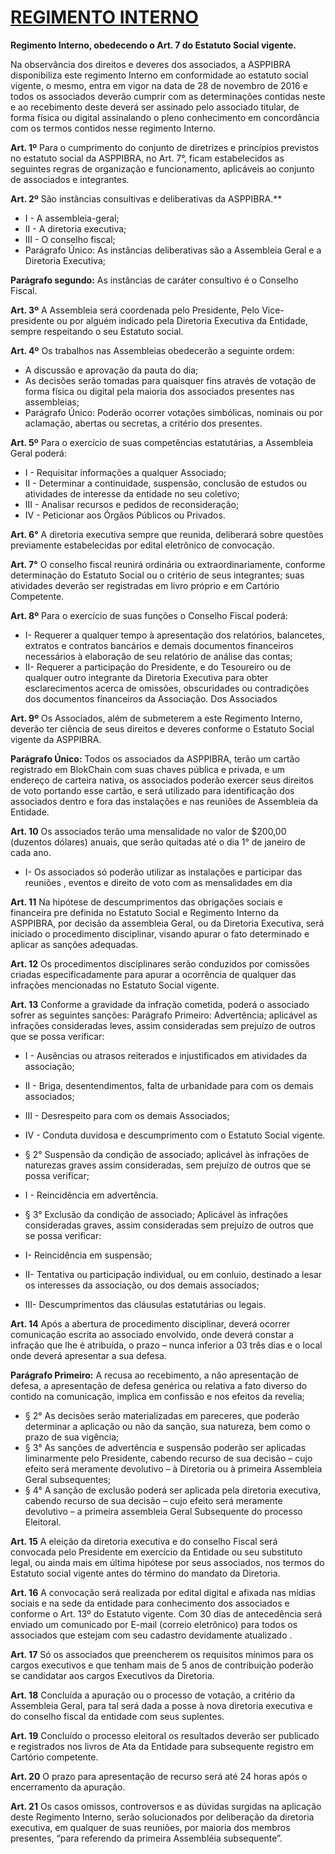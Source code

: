 # [REGIMENTO INTERNO](https://www.asppibra.com.br/)

**Regimento Interno, obedecendo o Art. 7 do Estatuto Social vigente.**

Na observância dos direitos e deveres dos associados, a ASPPIBRA disponibiliza este regimento Interno em conformidade ao estatuto social vigente, o mesmo, entra em vigor na data de 28 de novembro de 2016 e todos os associados deverão cumprir com as determinações contidas neste e ao recebimento deste deverá ser assinado pelo associado titular, de forma física ou digital assinalando o pleno conhecimento em concordância com os termos contidos nesse regimento Interno.

**Art. 1º** 
Para o cumprimento do conjunto de diretrizes e princípios previstos no estatuto social da ASPPIBRA, no Art. 7°, ficam estabelecidos as seguintes regras de organização e funcionamento, aplicáveis ao conjunto de associados e integrantes.

**Art. 2º** 
São instâncias consultivas e deliberativas da ASPPIBRA.**

- I - A assembleia-geral;
- II - A diretoria executiva;
- III - O conselho fiscal;
- Parágrafo Único: As instâncias deliberativas são a Assembleia Geral e a Diretoria Executiva;

**Parágrafo segundo:** 
As instâncias de caráter consultivo é o Conselho Fiscal.

**Art. 3º** 
A Assembleia será coordenada pelo Presidente, Pelo Vice-presidente ou por alguém indicado pela Diretoria Executiva da Entidade, sempre respeitando o seu Estatuto social.

**Art. 4º** 
Os trabalhos nas Assembleias obedecerão a seguinte ordem:

- A discussão e aprovação da pauta do dia;
- As decisões serão tomadas para quaisquer fins através de votação de forma física ou digital pela maioria dos associados presentes nas assembleias;
- Parágrafo Único: Poderão ocorrer votações simbólicas, nominais ou por aclamação, abertas ou secretas, a critério dos presentes.

**Art. 5º** 
Para o exercício de suas competências estatutárias, a Assembleia Geral poderá:

- I - Requisitar informações a qualquer Associado;
- II - Determinar a continuidade, suspensão, conclusão de estudos ou atividades de interesse da entidade no seu coletivo;
- III - Analisar recursos e pedidos de reconsideração;
- IV - Peticionar aos Órgãos Públicos ou Privados.

**Art. 6°** 
A diretoria executiva sempre que reunida, deliberará sobre questões previamente estabelecidas por edital eletrônico de convocação.

**Art. 7°** 
O conselho fiscal reunirá ordinária ou extraordinariamente, conforme determinação do Estatuto Social ou o critério de seus integrantes; suas atividades deverão ser registradas em livro próprio e em Cartório Competente.


**Art. 8º** 
Para o exercício de suas funções o Conselho Fiscal poderá:

- I- Requerer a qualquer tempo à apresentação dos relatórios, balancetes, extratos e contratos bancários e demais documentos financeiros necessários à elaboração de seu relatório de análise das contas;
- II- Requerer a participação do Presidente, e do Tesoureiro ou de qualquer outro integrante da Diretoria Executiva para obter esclarecimentos acerca de omissões, obscuridades ou contradições dos documentos financeiros da Associação.
Dos Associados 

**Art. 9º** 
Os Associados, além de submeterem a este Regimento Interno, deverão ter ciência de seus direitos e deveres conforme o Estatuto Social vigente da ASPPIBRA.

**Parágrafo Único:** 
Todos os associados da ASPPIBRA, terão um cartão registrado em BlokChain com suas chaves pública e privada, e um endereço de carteira nativa, os associados poderão exercer seus direitos de voto portando esse cartão, e será utilizado para identificação dos associados dentro e fora das instalações e nas reuniões de Assembleia da Entidade.

**Art. 10** 
Os associados terão uma mensalidade no valor de $200,00 (duzentos dólares) anuais, que serão quitadas até o dia 1° de janeiro de cada ano.

- I- Os associados só poderão utilizar as instalações e participar das reuniões , eventos e direito de voto com as mensalidades em dia

**Art. 11** 
Na hipótese de descumprimentos das obrigações sociais e financeira pre definida no Estatuto Social e Regimento Interno da ASPPIBRA, por decisão da assembleia Geral, ou da Diretoria Executiva, será iniciado o procedimento disciplinar, visando apurar o fato determinado e aplicar as sanções adequadas.

**Art. 12** 
Os procedimentos disciplinares serão conduzidos por comissões criadas especificadamente para apurar a ocorrência de qualquer das infrações mencionadas no Estatuto Social vigente.

**Art. 13** 
Conforme a gravidade da infração cometida, poderá o associado sofrer as seguintes sanções:
Parágrafo Primeiro: Advertência; aplicável as infrações consideradas leves, assim consideradas sem prejuízo de outros que se possa verificar:

- I - Ausências ou atrasos reiterados e injustificados em atividades da associação;
- II - Briga, desentendimentos, falta de urbanidade para com os demais associados;
- III - Desrespeito para com os demais Associados;
- IV - Conduta duvidosa e descumprimento com o Estatuto Social vigente.
- § 2° Suspensão da condição de associado; aplicável às infrações de naturezas graves assim consideradas, sem prejuízo de outros que se possa verificar;
- I - Reincidência em advertência.
- § 3° Exclusão da condição de associado; Aplicável às infrações consideradas graves, assim consideradas sem prejuízo de outros que se possa verificar:


- I- Reincidência em suspensão;
- II- Tentativa ou participação individual, ou em conluio, destinado a lesar os interesses da associação, ou dos demais associados;
- III- Descumprimentos das cláusulas estatutárias ou legais.

**Art. 14** 
Após a abertura de procedimento disciplinar, deverá ocorrer comunicação escrita ao associado envolvido, onde deverá constar a infração que lhe é atribuída, o prazo – nunca inferior a 03 três dias e o local onde deverá apresentar a sua defesa.

**Parágrafo Primeiro:** 
A recusa ao recebimento, a não apresentação de defesa, a apresentação de defesa genérica ou relativa a fato diverso do contido na comunicação, implica em confissão e nos efeitos da revelia;
- § 2° As decisões serão materializadas em pareceres, que poderão determinar a aplicação ou não da sanção, sua natureza, bem como o prazo de sua vigência;
- § 3° As sanções de advertência e suspensão poderão ser aplicadas liminarmente pelo Presidente, cabendo recurso de sua decisão – cujo efeito será meramente devolutivo – à Diretoria ou à primeira Assembleia Geral subsequentes;
- § 4° A sanção de exclusão poderá ser aplicada pela diretoria executiva, cabendo recurso de sua decisão – cujo efeito será meramente devolutivo – a primeira assembleia Geral Subsequente do processo Eleitoral.

**Art. 15** 
A eleição da diretoria executiva e do conselho Fiscal será convocada pelo Presidente em exercício da Entidade ou seu substituto legal, ou ainda mais em última hipótese por seus associados, nos termos do Estatuto social vigente antes do término do mandato da Diretoria.

**Art. 16** 
A convocação será realizada por edital digital e afixada nas mídias sociais e na sede da entidade para conhecimento dos associados e conforme o Art. 13º do Estatuto vigente. Com 30 dias de antecedência será enviado um comunicado por E-mail (correio eletrônico) para todos os associados que estejam com seu cadastro devidamente atualizado .

**Art. 17** 
Só os associados que preencherem os requisitos mínimos para os cargos executivos e que tenham mais de 5 anos de contribuição poderão se candidatar aos cargos Executivos da Diretoria.

**Art. 18** 
Concluída a apuração ou o processo de votação, a critério da Assembleia Geral, para tal será dada a posse à nova diretoria executiva e do conselho fiscal da entidade com seus suplentes.

**Art. 19** 
Concluído o processo eleitoral os resultados deverão ser publicado e registrados nos livros de Ata da Entidade para subsequente registro em Cartório competente.

**Art. 20** 
O prazo para apresentação de recurso será até 24 horas após o encerramento da apuração.

**Art. 21** 
Os casos omissos, controversos e as dúvidas surgidas na aplicação deste Regimento Interno, serão solucionados por deliberação da diretoria executiva, em qualquer de suas reuniões, por maioria dos membros presentes, “para referendo da primeira Assembléia subsequente”.
